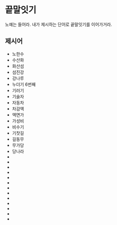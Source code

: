 # 끝말잇기
노예는 들어라. 내가 제시하는 단어로 끝말잇기를 이어가거라. 

## 제시어
- 노한수
- 수산화
- 화산섬
- 섬진강
- 강나루
- 누더기 6번째
- 기러기 
- 기술자
- 자동차
- 차감액
- 액면가
- 가성비
- 비수기
- 기찻길
- 길동무
- 무가당
- 당나라
- 
- 
- 
- 
- 
- 
- 
- 
- 
- 
- 
- 
- 
